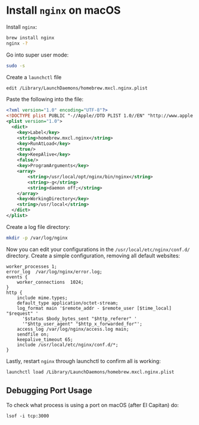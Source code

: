 # Install `nginx` on macOS

Install `nginx`:

```bash
brew install nginx
nginx -?
```

Go into super user mode:

```bash
sudo -s
```

Create a `launchctl` file

```bash
edit /Library/LaunchDaemons/homebrew.mxcl.nginx.plist 
```

Paste the following into the file:

```xml
<?xml version="1.0" encoding="UTF-8"?>
<!DOCTYPE plist PUBLIC "-//Apple//DTD PLIST 1.0//EN" "http://www.apple.com/DTDs/PropertyList-1.0.dtd">
<plist version="1.0">
  <dict>
    <key>Label</key>
    <string>homebrew.mxcl.nginx</string>
    <key>RunAtLoad</key>
    <true/>
    <key>KeepAlive</key>
    <false/>
    <key>ProgramArguments</key>
    <array>
        <string>/usr/local/opt/nginx/bin/nginx</string>
        <string>-g</string>
        <string>daemon off;</string>
    </array>
    <key>WorkingDirectory</key>
    <string>/usr/local</string>
  </dict>
</plist>
```

Create a log file directory:

```bash
mkdir -p /var/log/nginx
```

Now you can edit your configurations in the `/usr/local/etc/nginx/conf.d/` directory.  Create a simple configuration, removing all default websites:

```
worker_processes 1;
error_log  /var/log/nginx/error.log;
events {
    worker_connections  1024;
}
http {
    include mime.types;
    default_type application/octet-stream;
    log_format main '$remote_addr - $remote_user [$time_local] "$request" '
      '$status $body_bytes_sent "$http_referer" '
      '"$http_user_agent" "$http_x_forwarded_for"';
    access_log /var/log/nginx/access.log main;
    sendfile on;
    keepalive_timeout 65;
    include /usr/local/etc/nginx/conf.d/*;
}
```

Lastly, restart `nginx` through launchctl to confirm all is working:

```bash
launchctl load /Library/LaunchDaemons/homebrew.mxcl.nginx.plist 
```

## Debugging Port Usage

To check what process is using a port on macOS (after El Capitan) do:

```
lsof -i tcp:3000
```
